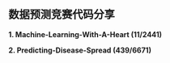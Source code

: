 ## 数据预测竞赛代码分享

**1. Machine-Learning-With-A-Heart (11/2441)**

**2. Predicting-Disease-Spread (439/6671)**

